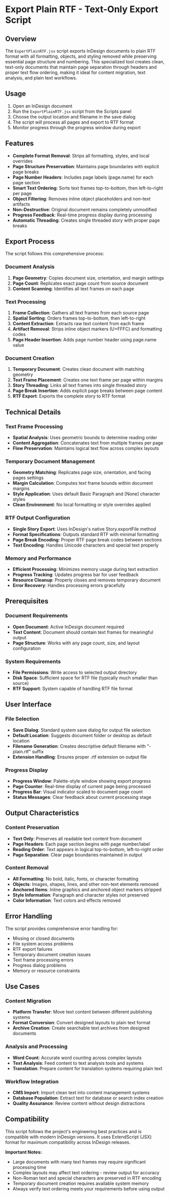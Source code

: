 # Export Plain RTF - Text-Only Export Script

## Overview

The `ExportPlainRTF.jsx` script exports InDesign documents to plain RTF format with all formatting, objects, and styling removed while preserving essential page structure and numbering. This specialized tool creates clean, text-only documents that maintain page separation through headers and proper text flow ordering, making it ideal for content migration, text analysis, and plain text workflows.

## Usage

1. Open an InDesign document
2. Run the `ExportPlainRTF.jsx` script from the Scripts panel
3. Choose the output location and filename in the save dialog
4. The script will process all pages and export to RTF format
5. Monitor progress through the progress window during export

## Features

- **Complete Format Removal**: Strips all formatting, styles, and local overrides
- **Page Structure Preservation**: Maintains page boundaries with explicit page breaks
- **Page Number Headers**: Includes page labels (page.name) for each page section
- **Smart Text Ordering**: Sorts text frames top-to-bottom, then left-to-right per page
- **Object Filtering**: Removes inline object placeholders and non-text artifacts
- **Non-Destructive**: Original document remains completely unmodified
- **Progress Feedback**: Real-time progress display during processing
- **Automatic Threading**: Creates single threaded story with proper page breaks

## Export Process

The script follows this comprehensive process:

### Document Analysis
1. **Page Geometry**: Copies document size, orientation, and margin settings
2. **Page Count**: Replicates exact page count from source document
3. **Content Scanning**: Identifies all text frames on each page

### Text Processing
1. **Frame Collection**: Gathers all text frames from each source page
2. **Spatial Sorting**: Orders frames top-to-bottom, then left-to-right
3. **Content Extraction**: Extracts raw text content from each frame
4. **Artifact Removal**: Strips inline object markers (U+FFFC) and formatting codes
5. **Page Header Insertion**: Adds page number header using page.name value

### Document Creation
1. **Temporary Document**: Creates clean document with matching geometry
2. **Text Frame Placement**: Creates one text frame per page within margins
3. **Story Threading**: Links all text frames into single threaded story
4. **Page Break Insertion**: Adds explicit page breaks between page content
5. **RTF Export**: Exports the complete story to RTF format

## Technical Details

### Text Frame Processing
- **Spatial Analysis**: Uses geometric bounds to determine reading order
- **Content Aggregation**: Concatenates text from multiple frames per page
- **Flow Preservation**: Maintains logical text flow across complex layouts

### Temporary Document Management
- **Geometry Matching**: Replicates page size, orientation, and facing pages settings
- **Margin Calculation**: Computes text frame bounds within document margins
- **Style Application**: Uses default Basic Paragraph and [None] character styles
- **Clean Environment**: No local formatting or style overrides applied

### RTF Output Configuration
- **Single Story Export**: Uses InDesign's native Story.exportFile method
- **Format Specifications**: Outputs standard RTF with minimal formatting
- **Page Break Encoding**: Proper RTF page break codes between sections
- **Text Encoding**: Handles Unicode characters and special text properly

### Memory and Performance
- **Efficient Processing**: Minimizes memory usage during text extraction
- **Progress Tracking**: Updates progress bar for user feedback
- **Resource Cleanup**: Properly closes and removes temporary document
- **Error Recovery**: Handles processing errors gracefully

## Prerequisites

### Document Requirements
- **Open Document**: Active InDesign document required
- **Text Content**: Document should contain text frames for meaningful output
- **Page Structure**: Works with any page count, size, and layout configuration

### System Requirements
- **File Permissions**: Write access to selected output directory
- **Disk Space**: Sufficient space for RTF file (typically much smaller than source)
- **RTF Support**: System capable of handling RTF file format

## User Interface

### File Selection
- **Save Dialog**: Standard system save dialog for output file selection
- **Default Location**: Suggests document folder or desktop as default location
- **Filename Generation**: Creates descriptive default filename with "-plain.rtf" suffix
- **Extension Handling**: Ensures proper .rtf extension on output file

### Progress Display
- **Progress Window**: Palette-style window showing export progress
- **Page Counter**: Real-time display of current page being processed
- **Progress Bar**: Visual indicator scaled to document page count
- **Status Messages**: Clear feedback about current processing stage

## Output Characteristics

### Content Preservation
- **Text Only**: Preserves all readable text content from document
- **Page Headers**: Each page section begins with page number/label
- **Reading Order**: Text appears in logical top-to-bottom, left-to-right order
- **Page Separation**: Clear page boundaries maintained in output

### Content Removal
- **All Formatting**: No bold, italic, fonts, or character formatting
- **Objects**: Images, shapes, lines, and other non-text elements removed
- **Anchored Items**: Inline graphics and anchored object markers stripped
- **Style Information**: Paragraph and character styles not preserved
- **Color Information**: Text colors and effects removed

## Error Handling

The script provides comprehensive error handling for:
- Missing or closed documents
- File system access problems
- RTF export failures
- Temporary document creation issues
- Text frame processing errors
- Progress dialog problems
- Memory or resource constraints

## Use Cases

### Content Migration
- **Platform Transfer**: Move text content between different publishing systems
- **Format Conversion**: Convert designed layouts to plain text format
- **Archive Creation**: Create searchable text archives from designed documents

### Analysis and Processing
- **Word Count**: Accurate word counting across complex layouts
- **Text Analysis**: Feed content to text analysis tools and systems
- **Translation**: Prepare content for translation systems requiring plain text

### Workflow Integration
- **CMS Import**: Import clean text into content management systems
- **Database Population**: Extract text for database or search index creation
- **Quality Assurance**: Review content without design distractions

## Compatibility

This script follows the project's engineering best practices and is compatible with modern InDesign versions. It uses ExtendScript (JSX) format for maximum compatibility across InDesign releases.

**Important Notes:**
- Large documents with many text frames may require significant processing time
- Complex layouts may affect text ordering - review output for accuracy
- Non-Roman text and special characters are preserved in RTF encoding
- Temporary document creation requires available system memory
- Always verify text ordering meets your requirements before using output